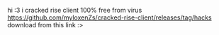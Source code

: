 hi :3 i cracked rise client 100% free from virus https://github.com/myloxenZs/cracked-rise-client/releases/tag/hacks download from this link :>
